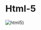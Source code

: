 # Html-5


![html5](https://upload.wikimedia.org/wikipedia/commons/thumb/6/61/HTML5_logo_and_wordmark.svg/375px-HTML5_logo_and_wordmark.svg.png))
